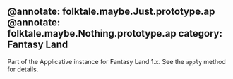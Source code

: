 @annotate: folktale.maybe.Just.prototype.ap
@annotate: folktale.maybe.Nothing.prototype.ap
category: Fantasy Land
---

Part of the Applicative instance for Fantasy Land 1.x. See the `apply` method for details.